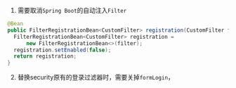 1. 需要取消`Spring Boot`的自动注入`Filter`
```java
@Bean  
public FilterRegistrationBean<CustomFilter> registration(CustomFilter filter) {  
  FilterRegistrationBean<CustomFilter> registration =  
      new FilterRegistrationBean<>(filter);  
  registration.setEnabled(false);  
  return registration;  
}
```
2. 替换security原有的登录过滤器时，需要关掉`formLogin`，
<!--stackedit_data:
eyJoaXN0b3J5IjpbMjEwNjUyNTgxMCwtNTIzODk3NTc2LC05Nz
U3NDkwNDBdfQ==
-->